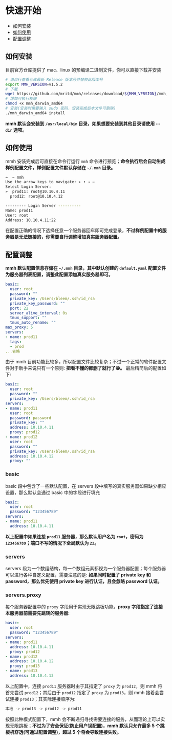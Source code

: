 # 快速开始

- [如何安装](#如何安装)
- [如何使用](#如何使用)
- [配置调整](#配置调整)

## 如何安装

目前官方仓库提供了 mac、linux 的预编译二进制文件，你可以直接下载并安装

``` sh
# 请自行查看仓库最新 Release 版本号并替换此版本号
export MMH_VERSION=v1.5.2
# 下载
wget https://github.com/mritd/mmh/releases/download/${MMH_VERSION}/mmh_darwin_amd64
# 增加可执行权限
chmod +x mmh_darwin_amd64
# 安装(安装时需要输入 sudo 密码，安装完成后本文件可删除)
./mmh_darwin_amd64 install
```

**mmh 默认会安装到 `/usr/local/bin` 目录，如果想要安装到其他目录请使用 `--dir` 选项。**

## 如何使用

mmh 安装完成后可直接在命令行运行 `mmh` 命令进行预览；**命令执行后会自动生成样例配置文件，样例配置文件默认存储在 `~/.mmh` 目录。**

``` sh
➜  ~ mmh
Use the arrow keys to navigate: ↓ ↑ → ←
Select Login Server:
»  prod11: root@10.10.4.11
  prod12: root@10.10.4.12

--------- Login Server ----------
Name: prod11
User: root
Address: 10.10.4.11:22
```

在配置正确的情况下选择任意一个服务器回车即可完成登录，**不过样例配置中的服务器是无法链接的，你需要自行调整增加真实服务器配置。**

## 配置调整

**mmh 默认配置信息存储在 `~/.mmh` 目录，其中默认创建的 `default.yaml` 配置文件为服务器列表配置，调整此配置添加真实服务器即可。**

``` yaml
basic:
  user: root
  password: ""
  private_key: /Users/bleem/.ssh/id_rsa
  private_key_password: ""
  port: 22
  server_alive_interval: 0s
  tmux_support: ""
  tmux_auto_rename: ""
max_proxy: 5
servers:
- name: prod11
  tags:
  - prod
...省略
```

由于 mmh 目前功能比较多，所以配置文件比较复杂；不过一个正常的软件配置文件对于新手来说只有一个原则: **把看不懂的都删了就行了😁。** 最后精简后的配置如下:

``` yaml
basic:
  user: root
  password: ""
  private_key: /Users/bleem/.ssh/id_rsa
servers:
- name: prod11
  user: root
  password: password
  private_key: ""
  address: 10.10.4.11
  proxy: prod12
- name: prod12
  user: root
  password: ""
  private_key: /Users/bleem/.ssh/id_rsa
  address: 10.10.4.12
  proxy: ""
```

### basic

basic 段中包含了一些默认配置，在 servers 段中填写的真实服务器如果缺少相应设置，那么默认会通过 basic 中的字段进行填充

``` yaml
basic:
  user: root
  password: "123456789"
servers:
- name: prod11
  address: 10.10.4.11
```

**以上配置中如果连接 `prod11` 服务器，那么默认用户名为 `root`，密码为 `123456789`；端口不写的情况下全局默认为 `22`。**

### servers

servers 段为一个数组结构，每一个数组元素都视为一个服务器配置；每个服务器可以进行各种自定义配置，需要注意的是: **如果同时配置了 private key 和 password，那么优先使用 private key 进行认证，且会忽略 password 认证。**

### servers.proxy

每个服务器配置中的 `proxy` 字段用于实现无限跳板功能，**proxy 字段指定了连接本服务器前需要先跳转的服务器:**

``` yaml
basic:
  user: root
  password: "123456789"
servers:
- name: prod11
  address: 10.10.4.11
  proxy: prod12
- name: prod12
  address: 10.10.4.12
  proxy: prod13
- name: prod13
  address: 10.10.4.13
```

以上配置中，连接 `prod11` 服务器时由于其指定了 `proxy` 为 `prod12`，则 mmh 将首先尝试 `prod12`；其后由于 `prod12` 指定了 `proxy` 为 `prod13`，则 mmh 接着会尝试连接 `prod13`；其实际连接顺序为:

``` sh
本地 -> prod13 -> prod12 -> prod11
```

按照此种模式配置下，mmh 会不断递归寻找需要连接的服务，从而理论上可以实现无限跳板；**不过为了安全保证(防止用户误配置)，mmh 默认只允许最多 5 个跳板机穿透(可通过配置调整)，超过 5 个将会导致连接失败。**
